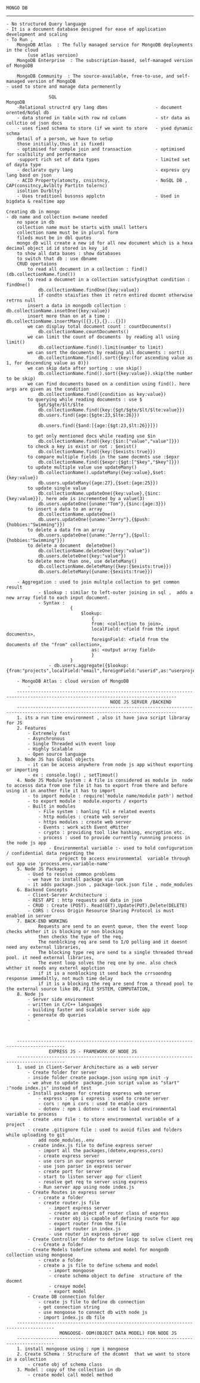 
    MONGO DB
------------------------
    - No structured Query language
    - It is a document database designed for ease of application development and scaling
    - To Run ,
        MongoDB Atlas  : The fully managed service for MongoDB deployments in the cloud
            (use atlas version)
        MongoDB Enterprise  : The subscription-based, self-managed version of MongoDB

        MongoDB Community  : The source-available, free-to-use, and self-managed version of MongoDB
    - used to store and manage data permenently

                    SQL                                                  MongoDB
        -Relational structrd qry lang dbms                  - document orented/NoSql db
        - data stored in table with row nd column           - str data as collctio od json docs
        - uses fixed schema to store (if we want to store   - ysed dynamic schma
        detail of a person, we have to setup 
        those initially,thus it is fixed)
        - optimised for comple join and transaction         - optimised for scalbility and performance
        -support rich set of data types                     - limited set of dayta type 
        - declaratv qyry lang                               - expresv qry lang basd on json
        - ACID Property(atomcty, cnsistncy,                 - NoSQL DB , CAP(consitncy,Avlblty Partitn tolernc)
        isoltion Durblty)
        - Uses traditionl bussnss applctn                   - Used in bigdata & realtime app

    Creating db in mongo
    - db name and collection m=name needed
        no space in db
        collection name must be starts with small letters
        collection name must be in plural form
        fileds must be in dbl quotes
        mongo db will create a new id for all new document which is a hexa decimal object id id stored in key _id
        to show all data bases : show databases
        to switch that db : use dbname
        CRUD opertaions 
            to read all document in a collection : find() (db.collectionName.find())
            to read a documnet in a collection satisfyingthat condition : findOne()
                db.collectionName.findOne({key:value})
                if condtn staisfies then it retrn entired docmnt otherwise retrns null
            insert a data in mongodb collection : db.collectionName.insetOne({key:value})
            insert more than on at a time : db.collectionName.insertMany([{},{},{}...{}])
            we can display total document count : countDocuments()
                db.collectionName.countDocuments()
            we can limit the count of documents  by reading all using limit()
                db.collectionName.find().limit(number to limit)
            we can sort the documents by reading all documents : sort()
                db.collectionName.find().sort({key:(for ascending value as 1, for descending value as 0)})
            we can skip data after sorting : use skip()
                db.collectionName.find().sort({key:value}).skip(the number to be skip)
            we can find documents based on a condition using find(). here args are given as the condition 
                db.collectionName.find({condition as key:value})  
            to querying while reading documents : use $
                $gt/$gte/$lt/$lte
                db.collectionName.find({key:{$gt/$gte/$lt/$lte:value}}) 
                db.users.find({age:{$gte:23,$lte:26}})

                db.users.find({$and:[{age:{$gt:23,$lt:26}}]})

            to get only mentioned docs while reading use $in
                db.collectionName.find({key:{$in:["value","value"]}})
            to check a key is exist or not : $exist()
                db.collectionName.find({key:{$exists:true}})
            to compare multiple fields in the same docmnts use :$epxr
                db.collectionName.find({$expr:{$gt:["$key","$key"]}})
            to update multiple value use updateMany()
                db.collectionName().updateMany({key:value},$set:{key:value})
                db.users.updateMany({age:27},{$set:{age:25}})
            to update single value
                db.collectionName.updateOne({key:value},{$inc:{key:value}}), here ade is incremented by a value(3)
                db.users.updateOne({uname:"Tom"},{$inc:{age:3}})
            to insert a data to an array
                db.collectionName.updateOne()
                db.users.updateOne({uname:"Jerry"},{$push:{hobbies:"Swimming"}})
            to delete a data frm an array
                db.users.updateOne({uname:"Jerry"},{$pull:{hobbies:"Swimming"}})
            to delete a document  deleteOne()
                db.collectionName.deleteOne({key:"value"})
                db.users.deleteOne({key:"value"})
            to delete more than one, use deleteMany()
                db.collectionName.deleteMany({key:{$exists:true}})
                db.users.deleteMany({uname:{$exists:true}})
                
        - Aggregation : used to join multple collection to get common result
                - $lookup : similar to left-outer joining in sql ,  adds a new array field to each input document.
                - Syntax :
                            {
                                $lookup:
                                    {
                                    from: <collection to join>, 
                                    localField: <field from the input documents>,
                                    foreignField: <field from the documents of the "from" collection>,
                                    as: <output array field>
                                    }
                            }
                    - db.users.aggregate({$lookup:{from:"projects",localField:"email",foreignField:"userid",as:"userprojects"}})

        - MongoDB Atlas : cloud version of MongoDB
            - 
        ----------------------------------------------------------------------------------------------------------------------------------
                                           NODE JS SERVER /BACKEND
        ----------------------------------------------------------------------------------------------------------------------------------
        1. its a run time environment , also it have java script libraray for JS
        2. Features
            - Extremely fast
            - Asynchronous
            - Single Threaded with event loop
            - Highly Scalable
            - Open source language
        3. Node JS has Global objects
            - it can be access anywhere from node js app without exporting or importing
            - ex : console.log() , setTimout()
        4. Node JS Module System : A file is considered as module in  node to accesss data from one file it has to export from there and before using it in another file it has to import
            - to import module : require('module name/module path') method
            - to export module : module.exports / exports
            - Built in modules
                - File system : hanling fil e related events
                - http modules : create web server
                - https modules : create web server
                - Events : work with Event eMitter
                - crypto : providing tool like hashing, encryption etc.
                - process : used to provide currently runnning process in the node js app
                    - Environmental variable :- used to hold configuration / confidential data regarding the 
                        project to access environmemtal  variable through out app use 'process.env,variable-name'
        5. Node JS Packages :
            - Used to resolve common problems
            - we have to install package via npm 
            - it adds package.json , package-lock.json file , node_modules
        6. Backend Concepts
            - Client-Server Architecture : 
            - REST API : http requests and data in json
            - CRUD : Create (POST). Read(GET),Update(PUT),Delete(DELETE)
            - CORS : Cross Origin Resource Sharing Protocol is must enabled in server
        7. BACK-END WORKING
                Requests are send to an event queue, then the event loop checks whther it is blocking or non blocking
                then checks the type of the req. 
                The nonblcking req are send to I/O polling and it doesnt need any external libraries,
                The blocking type req are send to a single threaded thread pool. it need external libraries,
                The event loop solves the req one by one. also check whther it needs any externl applction
                if it is a nonblocking it send back the crrsoondng response immedaltly, not much time delay
                if it is a blocking the req are send from a thread pool to the external source like DB, FILE SYSTEM, COMPUTATION,
        8. Node js
            - Server side environment
            - written in C/C++ languages
            - building faster and scalable server side app
            - genereate db queries
            - 



        ----------------------------------------------------------------------------------------
                    EXPRESS JS - FRAMEWORK OF NODE JS
        ----------------------------------------------------------------------------------------
        1. used in Client-Server Architecture as a web server
            - Create folder for server
            - inside folder create package.json using npm init -y
            - we ahve to update  package.json script value as "start" :"node index.js" instead of test
            - Install packages for creating express web server
                - express : npm i express : used to create server
                - cors : npm i cors : used to enable cors
                - dotenv : npm i dotenv : used to load environmental variable to process
            - create .env file : to store environmental variable of a project
            - create .gitignore file : used to avoid files and folders while uploading to git
                add node_modules,.env 
            - create index.js file to define express server
                - import all the packages,(dotenv,express,cors)
                - create express server
                - use cors in our express server
                - use json parser in express server
                - create port for server
                - start to listen server app for client
                - resolve get req to server using express
                - Run server app using node index.js
            - Create Routes in express server
                - create a folder
                - create router.js file
                    - import express server
                    - create an object of router class of express
                    - router obj is capable of defining route for app
                    - export router from the file
                    - import router in index.js
                    - use router in express server app
            - Create Controller folder to define loigc to solve client req
                - Create a folder
            - Create Models todefine schema and model for mongodb collection using mongoose
                - create a folder
                - create a js file to define schema and model
                    - import mongoose
                    - create schema object to define  structure of the docmnt
                    - creaye model
                    - export model
            - Create DB connection folder
                - create js file to define db connection
                - get connection string
                - use mongoose to connect db with node js
                - import index.js db file
        ------------------------------------------------------------------------------------ 
                        MONGOOSE- ODM(OBJECT DATA MODEL) FOR NODE JS
        ------------------------------------------------------------------------------------ 
        1. install mongoose using : npm i mongoose
        2. Create SChema : Structure of the dcomnt  that we want to store in a collection
            - create obj of schema class
        3. Model : copy of the collection in db
            - create model call model method
        
